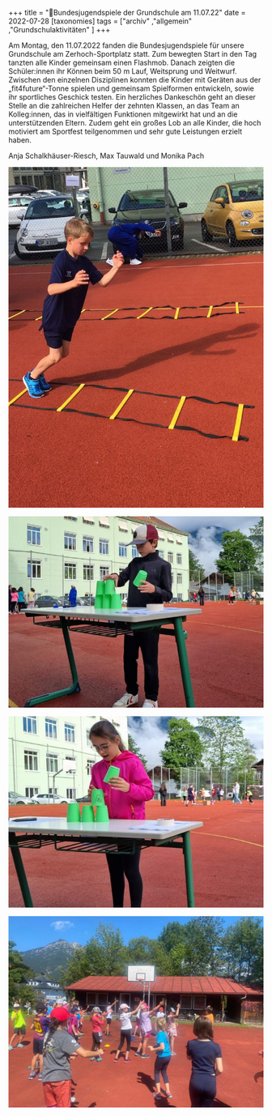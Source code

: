 +++
title = "🎾Bundesjugendspiele der Grundschule am 11.07.22"
date = 2022-07-28
[taxonomies]
tags = ["archiv" ,"allgemein" ,"Grundschulaktivitäten" ]
+++

Am Montag, den 11.07.2022 fanden die Bundesjugendspiele für unsere Grundschule am Zerhoch-Sportplatz statt. Zum bewegten Start in den Tag tanzten alle Kinder gemeinsam einen Flashmob. Danach zeigten die Schüler:innen ihr Können beim 50 m Lauf, Weitsprung und Weitwurf. Zwischen den einzelnen Disziplinen konnten die Kinder mit Geräten aus der „fit4future“-Tonne spielen und gemeinsam Spielformen entwickeln, sowie ihr sportliches Geschick testen. Ein herzliches Dankeschön geht an dieser Stelle an die zahlreichen Helfer der zehnten Klassen, an das Team an Kolleg:innen, das in vielfältigen Funktionen mitgewirkt hat und an die unterstützenden Eltern. Zudem geht ein großes Lob an alle Kinder, die hoch motiviert am Sportfest teilgenommen und sehr gute Leistungen erzielt haben.

Anja Schalkhäuser-Riesch, Max Tauwald und Monika Pach

![](images/Aktionstag-BDS-II-767x1024.jpeg)

![](images/Aktionstag-BDS-III.jpeg)

![](images/Aktionstag-BDS-IV.jpeg)

![](images/image1-1-1024x768.jpeg)
